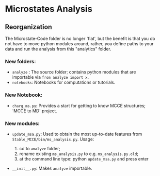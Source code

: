 # Microstates Analysis

## Reorganization
The Microstate-Code folder is no longer 'flat', but the benefit is that you do not have to move python 
modules around, rather, you define paths to your data and run the analysis from this "analytics" folder.

### New folders: 
 * `analyze` : The source folder; contains python modules that are importable via `from analyze import x`.
 * `notebooks`: Notebooks for computations or tutorials.


### New Notebook:
 * `charg_ms.py`: Provides a start for getting to know MCCE structures; 'MCCE to MD' project.


### New modules:
 * `update_msa.py`:
 Used to obtain the most up-to-date features from `Stable_MCCE/bin/ms_analysis.py`. Usage:
   1. cd to `analyze` folder;
   2. rename existing `ms_analysis.py` to e.g. `ms_analysis.py.old`;
   3. at the command line type: python `update_msa.py` and press enter

 * `__init__.py`: Makes `analyze` importable.

